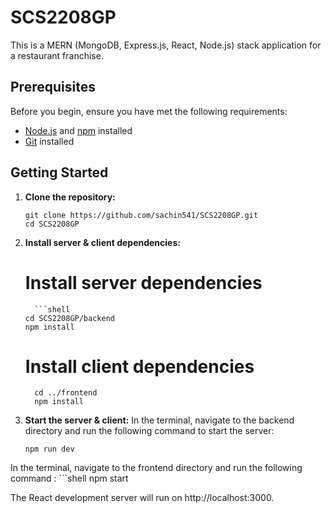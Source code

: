 # SCS2208GP

This is a MERN (MongoDB, Express.js, React, Node.js) stack application for a restaurant franchise. 

## Prerequisites

Before you begin, ensure you have met the following requirements:

- [Node.js](https://nodejs.org/) and [npm](https://www.npmjs.com/) installed
- [Git](https://git-scm.com/) installed

## Getting Started

1. **Clone the repository:**

   ```shell
   git clone https://github.com/sachin541/SCS2208GP.git
   cd SCS2208GP

2. **Install server & client dependencies:**

   # Install server dependencies
         ```shell
       cd SCS2208GP/backend
       npm install

   # Install client dependencies
     ```shell
       cd ../frontend
       npm install

3. **Start the server & client:**
In the terminal, navigate to the backend directory and run the following command to start the server:
     ```shell
     npm run dev

In the terminal, navigate to the frontend directory and run the following command :
      ```shell
        npm start

The React development server will run on http://localhost:3000.

   
